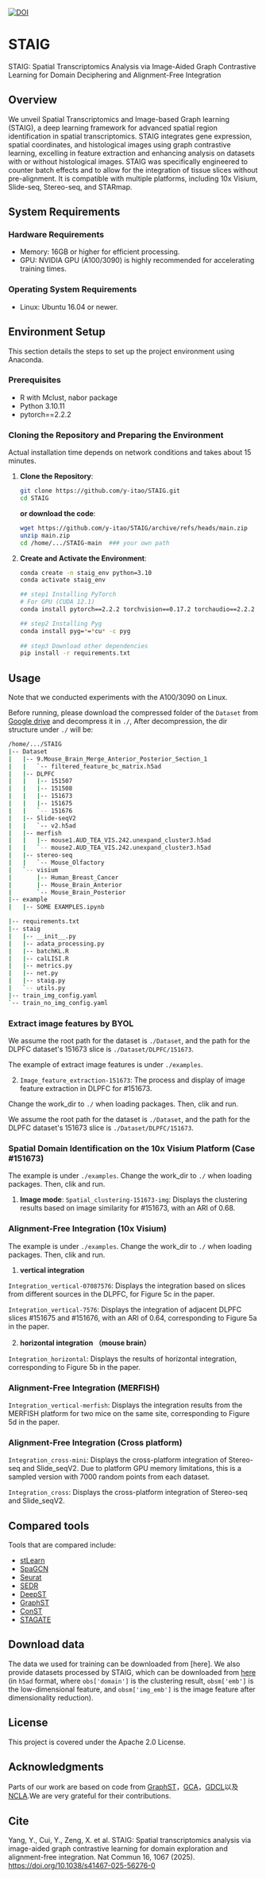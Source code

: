[![DOI](https://zenodo.org/badge/716726437.svg)](https://doi.org/10.5281/zenodo.14238885)

# STAIG
STAIG: Spatial Transcriptomics Analysis via Image-Aided Graph Contrastive Learning for Domain Deciphering and Alignment-Free Integration

## Overview
We unveil Spatial Transcriptomics and Image-based Graph learning (STAIG), a deep learning framework for advanced spatial region identification in spatial transcriptomics. STAIG integrates gene expression, spatial coordinates, and histological images using graph contrastive learning, excelling in feature extraction and enhancing analysis on datasets with or without histological images. STAIG was specifically engineered to counter batch effects and to allow for the integration of tissue slices without pre-alignment. It is compatible with multiple platforms, including 10x Visium, Slide-seq, Stereo-seq, and STARmap.

## System Requirements

### Hardware Requirements

- Memory: 16GB or higher for efficient processing.
- GPU: NVIDIA GPU (A100/3090) is highly recommended for accelerating training times.

### Operating System Requirements

- Linux: Ubuntu 16.04 or newer.


## Environment Setup

This section details the steps to set up the project environment using Anaconda.

### Prerequisites

- R with Mclust, nabor package
- Python 3.10.11
- pytorch==2.2.2

### Cloning the Repository and Preparing the Environment

Actual installation time depends on network conditions and takes about 15 minutes.

1. **Clone the Repository**:
   ```bash
   git clone https://github.com/y-itao/STAIG.git
   cd STAIG
   ```
   **or download the code**:
   ```bash
   wget https://github.com/y-itao/STAIG/archive/refs/heads/main.zip
   unzip main.zip
   cd /home/.../STAIG-main  ### your own path
   ```
2. **Create and Activate the Environment**:
   ```bash
   conda create -n staig_env python=3.10
   conda activate staig_env
   
   ## step1 Installing PyTorch 
   # For GPU (CUDA 12.1)
   conda install pytorch==2.2.2 torchvision==0.17.2 torchaudio==2.2.2 pytorch-cuda=12.1 -c pytorch -c nvidia

   ## step2 Installing Pyg
   conda install pyg=*=*cu* -c pyg
      
   ## step3 Download other dependencies
   pip install -r requirements.txt
   ```
## Usage

Note that we conducted experiments with the A100/3090 on Linux. 

Before running, please download the compressed folder of the `Dataset` from [Google drive](https://drive.google.com/file/d/1XfBSPM-Dg-Cl3T1PTgMZqXM9jNWuqMQF/view?usp=sharing) and decompress it in `./`, After decompression, the dir structure under `./` will be: 

```bash
/home/.../STAIG
|-- Dataset
|   |-- 9.Mouse_Brain_Merge_Anterior_Posterior_Section_1
|   |   `-- filtered_feature_bc_matrix.h5ad
|   |-- DLPFC
|   |   |-- 151507
|   |   |-- 151508
|   |   |-- 151673
|   |   |-- 151675
|   |   `-- 151676
|   |-- Slide-seqV2
|   |   `-- v2.h5ad
|   |-- merfish
|   |   |-- mouse1.AUD_TEA_VIS.242.unexpand_cluster3.h5ad
|   |   `-- mouse2.AUD_TEA_VIS.242.unexpand_cluster3.h5ad
|   |-- stereo-seq
|   |   `-- Mouse_Olfactory
|   `-- visium
|       |-- Human_Breast_Cancer
|       |-- Mouse_Brain_Anterior
|       `-- Mouse_Brain_Posterior
|-- example
|   |-- SOME EXAMPLES.ipynb

|-- requirements.txt
|-- staig
|   |-- __init__.py
|   |-- adata_processing.py
|   |-- batchKL.R
|   |-- calLISI.R
|   |-- metrics.py
|   |-- net.py
|   |-- staig.py
|   `-- utils.py
|-- train_img_config.yaml
`-- train_no_img_config.yaml
```

### Extract image features by BYOL

We assume the root path for the dataset is `./Dataset`, and the path for the DLPFC dataset's 151673 slice is `./Dataset/DLPFC/151673`.

The example of extract image features is under `./examples`.


2.	`Image_feature_extraction-151673`: The process and display of image feature extraction in DLPFC for #151673.


Change the work_dir to `./` when loading packages. Then, clik and run.


We assume the root path for the dataset is `./Dataset`, and the path for the DLPFC dataset's 151673 slice is `./Dataset/DLPFC/151673`.


### Spatial Domain Identification on the 10x Visium Platform (Case #151673)

The example is under `./examples`. Change the work_dir to `./` when loading packages. Then, clik and run.




1. **Image mode**: `Spatial_clustering-151673-img`: Displays the clustering results based on image similarity for #151673, with an ARI of 0.68.


### Alignment-Free Integration (10x Visium)

The example is under `./examples`. Change the work_dir to `./` when loading packages. Then, clik and run.

1. **vertical integration**

`Integration_vertical-07087576`: Displays the integration based on slices from different sources in the DLPFC, for Figure 5c in the paper.


`Integration_vertical-7576`: Displays the integration of adjacent DLPFC slices #151675 and #151676, with an ARI of 0.64, corresponding to Figure 5a in the paper.


2. **horizontal integration （mouse brain）**

`Integration_horizontal`: Displays the results of horizontal integration, corresponding to Figure 5b in the paper.

### Alignment-Free Integration (MERFISH)

`Integration_vertical-merfish`: Displays the integration results from the MERFISH platform for two mice on the same site, corresponding to Figure 5d in the paper.

### Alignment-Free Integration (Cross platform)


`Integration_cross-mini`: Displays the cross-platform integration of Stereo-seq and Slide_seqV2. Due to platform GPU memory limitations, this is a sampled version with 7000 random points from each dataset. 


`Integration_cross`: Displays the cross-platform integration of Stereo-seq and Slide_seqV2. 

## Compared tools

Tools that are compared include: 

* [stLearn](https://github.com/BiomedicalMachineLearning/stLearn)
* [SpaGCN](https://github.com/jianhuupenn/SpaGCN)
* [Seurat](https://satijalab.org/seurat/)
* [SEDR](https://github.com/JinmiaoChenLab/SEDR/)
* [DeepST](https://github.com/JiangBioLab/DeepST)
* [GraphST](https://github.com/JinmiaoChenLab/GraphST)
* [ConST](https://github.com/ys-zong/conST)
* [STAGATE](https://github.com/zhanglabtools/STAGATE)

## Download data

The data we used for training can be downloaded from [here]. We also provide datasets processed by STAIG, which can be downloaded from [here](https://drive.google.com/file/d/1wxmRnhjXxH3eV52dvv5d7gH_YM9Ist14/view?usp=sharing) (in `h5ad` format, where `obs['domain']` is the clustering result, `obsm['emb']` is the low-dimensional feature, and `obsm['img_emb']` is the image feature after dimensionality reduction).

## License

This project is covered under the Apache 2.0 License.

## Acknowledgments
Parts of our work are based on code from [GraphST](https://github.com/JinmiaoChenLab/GraphST)，[GCA](https://github.com/CRIPAC-DIG/GCA)，[GDCL](https://github.com/hzhao98/GDCL)以及[NCLA](https://github.com/shenxiaocam/NCLA).We are very grateful for their contributions. 

## Cite
Yang, Y., Cui, Y., Zeng, X. et al. STAIG: Spatial transcriptomics analysis via image-aided graph contrastive learning for domain exploration and alignment-free integration. Nat Commun 16, 1067 (2025). https://doi.org/10.1038/s41467-025-56276-0
